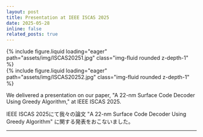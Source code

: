 ```yaml
---
layout: post
title: Presentation at IEEE ISCAS 2025
date: 2025-05-28
inline: false
related_posts: true
---
```


<div class="row mt-3">
    <div class="col-sm mt-3 mt-md-0">
        {% include figure.liquid loading="eager" path="assets/img/ISCAS20251.jpg" class="img-fluid rounded z-depth-1" %}
    </div>
    <div class="col-sm mt-3 mt-md-0">
        {% include figure.liquid loading="eager" path="assets/img/ISCAS20252.jpg" class="img-fluid rounded z-depth-1" %}
    </div>
</div>

<p>We delivered a presentation on our paper, "A 22-nm Surface Code Decoder Using Greedy Algorithm," at IEEE ISCAS 2025.</p>

<p class="small-font-jp">IEEE ISCAS 2025にて我々の論文 "A 22-nm Surface Code Decoder Using Greedy Algorithm" に関する発表をおこないました。
</p>

---

